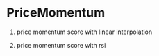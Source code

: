 # PriceMomentum

1. price momentum score with linear interpolation

2. price momentum score with rsi
